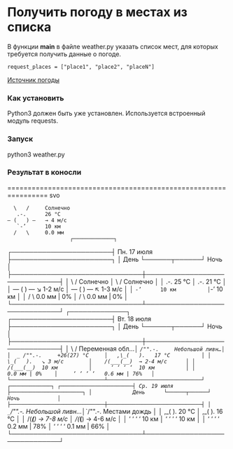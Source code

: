 # Получить погоду в местах из списка

В функции __main__ в файле weather.py указать список мест,
для которых требуется получить данные о погоде.

```
request_places = ["place1", "place2", "placeN"]
```

[Источник погоды](https://wttr.in/:help)

### Как установить

Python3 должен быть уже установлен.
Используется встроенный модуль requests.

### Запуск

python3 weather.py

### Результат в коносли

================================================================
svo

      \   /     Солнечно
       .-.      26 °C
    ― (   ) ―   → 4 м/c
       `-’      10 км
      /   \     0.0 мм
                        ┌─────────────┐
┌───────────────────────┤ Пн. 17 июля ├───────────────────────┐
│             День      └──────┬──────┘       Ночь            │
├──────────────────────────────┼──────────────────────────────┤
│     \   /     Солнечно       │     \   /     Солнечно       │
│      .-.      25 °C          │      .-.      21 °C          │
│   ― (   ) ―   ↘ 1-2 м/c      │   ― (   ) ―   ↖ 1-3 м/c      │
│      `-’      10 км          │`-’      10 км          │
│     /   \     0.0 мм | 0%    │     /   \     0.0 мм | 0%    │
└──────────────────────────────┴──────────────────────────────┘
                        ┌─────────────┐
┌───────────────────────┤ Вт. 18 июля ├───────────────────────┐
│             День      └──────┬──────┘       Ночь            │
├──────────────────────────────┼──────────────────────────────┤
│    \  /       Переменная обл…│  _`/"".-.     Небольшой ливн…│
│  _ /"".-.     +26(27) °C     │   ,\_(   ).   17 °C          │
│    \_(   ).   ↘ 3 м/c        │    /(___(__)  → 2-4 м/c      │
│    /(___(__)  10 км          │      ‘ ‘ ‘ ‘  10 км          │
│               0.0 мм | 0%    │     ‘ ‘ ‘ ‘   0.6 мм | 76%   │
└──────────────────────────────┴──────────────────────────────┘
                        ┌─────────────┐
┌───────────────────────┤ Ср. 19 июля ├───────────────────────┐
│             День      └──────┬──────┘       Ночь            │
├──────────────────────────────┼──────────────────────────────┤
│  _`/"".-.     Небольшой ливн…│_`/"".-.     Местами дождь  │
│   ,\_(   ).   20 °C          │   ,\_(   ).   16 °C          │
│    /(___(__)  → 7-8 м/c      │    /(___(__)  → 4-6 м/c      │
│      ‘ ‘ ‘ ‘  10 км          │      ‘ ‘ ‘ ‘  10 км          │
│     ‘ ‘ ‘ ‘   0.2 мм | 78%   │     ‘ ‘ ‘ ‘   0.1 мм | 66%   │
└──────────────────────────────┴──────────────────────────────┘
